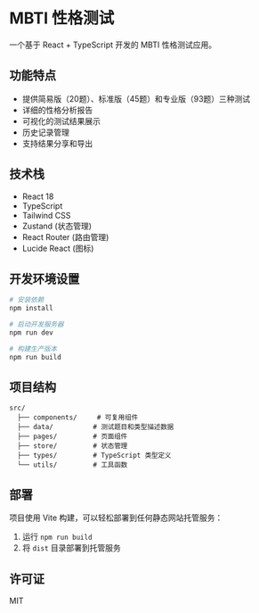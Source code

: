 # MBTI 性格测试

一个基于 React + TypeScript 开发的 MBTI 性格测试应用。

## 功能特点

- 提供简易版（20题）、标准版（45题）和专业版（93题）三种测试
- 详细的性格分析报告
- 可视化的测试结果展示
- 历史记录管理
- 支持结果分享和导出

## 技术栈

- React 18
- TypeScript
- Tailwind CSS
- Zustand (状态管理)
- React Router (路由管理)
- Lucide React (图标)

## 开发环境设置

```bash
# 安装依赖
npm install

# 启动开发服务器
npm run dev

# 构建生产版本
npm run build
```

## 项目结构

```
src/
  ├── components/     # 可复用组件
  ├── data/          # 测试题目和类型描述数据
  ├── pages/         # 页面组件
  ├── store/         # 状态管理
  ├── types/         # TypeScript 类型定义
  └── utils/         # 工具函数
```

## 部署

项目使用 Vite 构建，可以轻松部署到任何静态网站托管服务：

1. 运行 `npm run build`
2. 将 `dist` 目录部署到托管服务

## 许可证

MIT